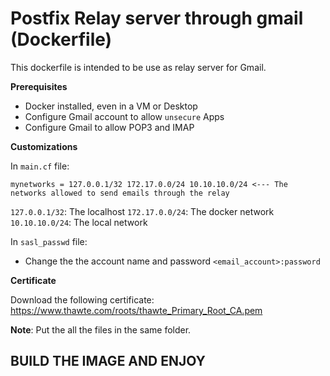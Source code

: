 # Postfix Relay server through gmail (Dockerfile)
This dockerfile is intended to be use as relay server for Gmail.

**Prerequisites**
- Docker installed, even in a VM or Desktop
- Configure Gmail account to allow `unsecure` Apps
- Configure Gmail to allow POP3 and IMAP

**Customizations**

In `main.cf` file:
```
mynetworks = 127.0.0.1/32 172.17.0.0/24 10.10.10.0/24 <--- The networks allowed to send emails through the relay
```
`127.0.0.1/32`: The localhost
`172.17.0.0/24`: The docker network
`10.10.10.0/24`: The local network

In `sasl_passwd` file:
- Change the the account name and password `<email_account>:password`

**Certificate**

Download the following certificate: https://www.thawte.com/roots/thawte_Primary_Root_CA.pem

**Note**: Put the all the files in the same folder.

## BUILD THE IMAGE AND ENJOY